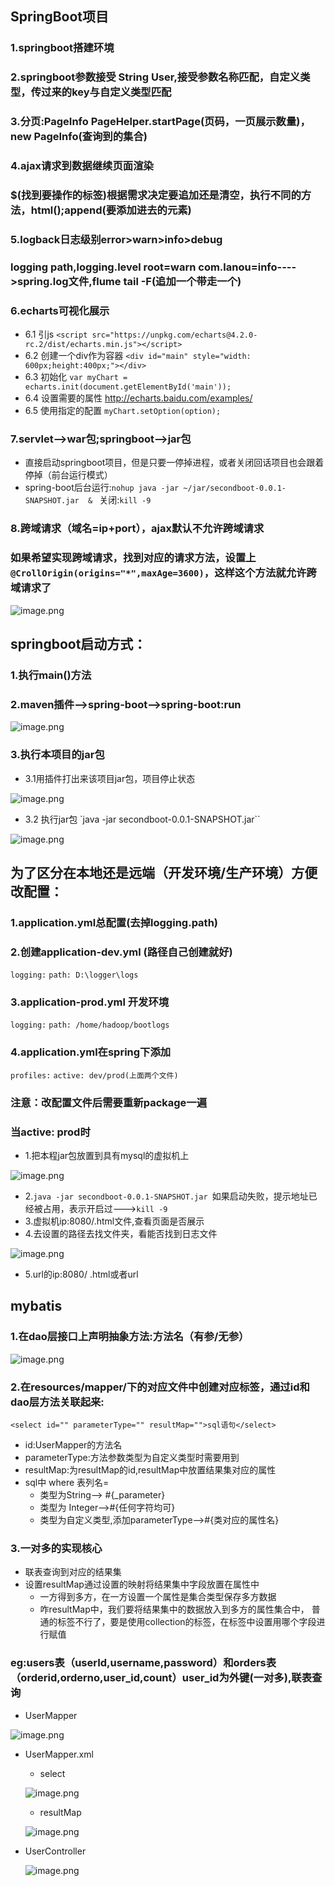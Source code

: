 ## SpringBoot项目
### 1.springboot搭建环境
### 2.springboot参数接受 String User,接受参数名称匹配，自定义类型，传过来的key与自定义类型匹配
### 3.分页:PageInfo PageHelper.startPage(页码，一页展示数量)，new PageInfo(查询到的集合)
### 4.ajax请求到数据继续页面渲染
### $(找到要操作的标签)根据需求决定要追加还是清空，执行不同的方法，html();append(要添加进去的元素)
### 5.logback日志级别error>warn>info>debug
### logging path,logging.level root=warn com.lanou=info---->spring.log文件,flume tail -F(追加一个带走一个)
### 6.echarts可视化展示
* 6.1 引js `<script src="https://unpkg.com/echarts@4.2.0-rc.2/dist/echarts.min.js"></script>`
* 6.2 创建一个div作为容器	`<div id="main" style="width: 600px;height:400px;"></div>`
* 6.3 初始化	`var myChart = echarts.init(document.getElementById('main'));	`
* 6.4 设置需要的属性 http://echarts.baidu.com/examples/
* 6.5 使用指定的配置	`myChart.setOption(option);`	
### 7.servlet-->war包;springboot-->jar包 
* 直接启动springboot项目，但是只要一停掉进程，或者关闭回话项目也会跟着停掉（前台运行模式）
* spring-boot后台运行:`nohup java -jar ~/jar/secondboot-0.0.1-SNAPSHOT.jar  & ` 关闭:`kill -9`
### 8.跨域请求（域名=ip+port），ajax默认不允许跨域请求
### 如果希望实现跨域请求，找到对应的请求方法，设置上`@CrollOrigin(origins="*",maxAge=3600)`，这样这个方法就允许跨域请求了
	
![image.png](https://upload-images.jianshu.io/upload_images/14466577-139cd3f90e60b584.png?imageMogr2/auto-orient/strip%7CimageView2/2/w/1240)

## springboot启动方式：
### 1.执行main()方法
### 2.maven插件-->spring-boot-->spring-boot:run

![image.png](https://upload-images.jianshu.io/upload_images/14466577-83f41fbe78d57070.png?imageMogr2/auto-orient/strip%7CimageView2/2/w/1240)

### 3.执行本项目的jar包 

* 3.1用插件打出来该项目jar包，项目停止状态
	
![image.png](https://upload-images.jianshu.io/upload_images/14466577-b591735799293304.png?imageMogr2/auto-orient/strip%7CimageView2/2/w/1240)
	
* 3.2 执行jar包 `java -jar secondboot-0.0.1-SNAPSHOT.jar``  
	
![image.png](https://upload-images.jianshu.io/upload_images/14466577-4599bb0e8290c806.png?imageMogr2/auto-orient/strip%7CimageView2/2/w/1240)
	
## 为了区分在本地还是远端（开发环境/生产环境）方便改配置：
### 1.application.yml总配置(去掉logging.path) 
### 2.创建application-dev.yml (路径自己创建就好) 
`logging:`
	`path: D:\logger\logs`
				
### 3.application-prod.yml 开发环境
`logging:`
		`path: /home/hadoop/bootlogs`
			
### 4.application.yml在spring下添加		
`profiles:`
	`active: dev/prod(上面两个文件)`
	
### 注意：改配置文件后需要重新package一遍	
### 当active: prod时

* 1.把本程jar包放置到具有mysql的虚拟机上

![image.png](https://upload-images.jianshu.io/upload_images/14466577-f3e7a3172de2afff.png?imageMogr2/auto-orient/strip%7CimageView2/2/w/1240)

* 2.`java -jar secondboot-0.0.1-SNAPSHOT.jar `如果启动失败，提示地址已经被占用，表示开启过--->`kill -9`
* 3.虚拟机ip:8080/.html文件,查看页面是否展示
* 4.去设置的路径去找文件夹，看能否找到日志文件

![image.png](https://upload-images.jianshu.io/upload_images/14466577-8e5e48c462f3a511.png?imageMogr2/auto-orient/strip%7CimageView2/2/w/1240)
* 5.url的ip:8080/ .html或者url

## mybatis
### 1.在dao层接口上声明抽象方法:方法名（有参/无参）

![image.png](https://upload-images.jianshu.io/upload_images/14466577-821a525208cfa050.png?imageMogr2/auto-orient/strip%7CimageView2/2/w/1240)

### 2.在resources/mapper/下的对应文件中创建对应标签，通过id和dao层方法关联起来:

  `<select id="" parameterType="" resultMap="">sql语句</select>`
* id:UserMapper的方法名
* parameterType:方法参数类型为自定义类型时需要用到
* resultMap:为resultMap的id,resultMap中放置结果集对应的属性
* sql中 where 表列名=
	* 类型为String--> #{_parameter}
	* 类型为 Integer-->#{任何字符均可}
	* 类型为自定义类型,添加parameterType-->#{类对应的属性名}
### 3.一对多的实现核心
* 联表查询到对应的结果集
* 设置resultMap通过设置的映射将结果集中字段放置在属性中
	* 一方得到多方，在一方设置一个属性是集合类型保存多方数据
	* 咋resultMap中，我们要将结果集中的数据放入到多方的属性集合中，
	 普通的标签不行了，要是使用collection的标签，在标签中设置用哪个字段进行赋值
### eg:users表（userId,username,password）和orders表（orderid,orderno,user_id,count）user_id为外键(一对多),联表查询
* UserMapper

![image.png](https://upload-images.jianshu.io/upload_images/14466577-4eb04b04b8f3a277.png?imageMogr2/auto-orient/strip%7CimageView2/2/w/1240)
	
* UserMapper.xml
	* select
	
	![image.png](https://upload-images.jianshu.io/upload_images/14466577-ea06668c412bc4c0.png?imageMogr2/auto-orient/strip%7CimageView2/2/w/1240)
	
	* resultMap
	
	![image.png](https://upload-images.jianshu.io/upload_images/14466577-b192073f2c8aae6d.png?imageMogr2/auto-orient/strip%7CimageView2/2/w/1240)
	
* UserController

	![image.png](https://upload-images.jianshu.io/upload_images/14466577-7e9ab7ffcb03b0ba.png?imageMogr2/auto-orient/strip%7CimageView2/2/w/1240)

	
	
	
	
	
	
	





	
	
	
	
	
	
	
